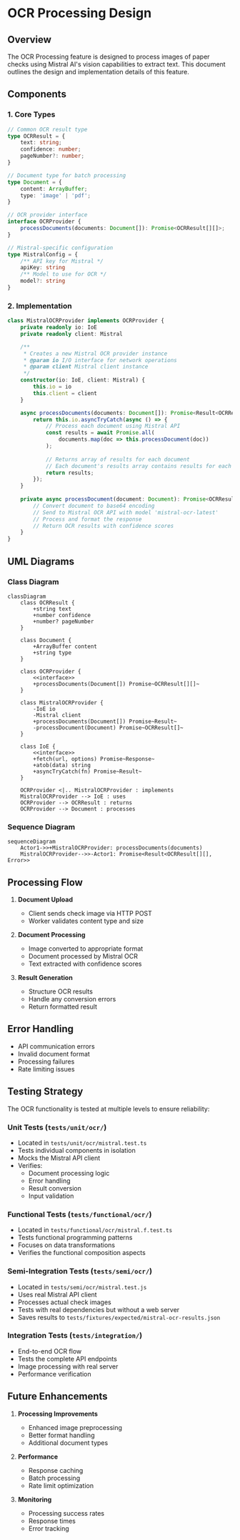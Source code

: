 # OCR Processing Design

## Overview

The OCR Processing feature is designed to process images of paper checks using Mistral AI's vision capabilities to extract text. This document outlines the design and implementation details of this feature.

## Components

### 1. Core Types

```typescript
// Common OCR result type
type OCRResult = {
    text: string;
    confidence: number;
    pageNumber?: number;
}

// Document type for batch processing
type Document = {
    content: ArrayBuffer;
    type: 'image' | 'pdf';
}

// OCR provider interface
interface OCRProvider {
    processDocuments(documents: Document[]): Promise<OCRResult[][]>;
}

// Mistral-specific configuration
type MistralConfig = {
    /** API key for Mistral */
    apiKey: string
    /** Model to use for OCR */
    model?: string
}
```

### 2. Implementation

```typescript
class MistralOCRProvider implements OCRProvider {
    private readonly io: IoE
    private readonly client: Mistral

    /**
     * Creates a new Mistral OCR provider instance
     * @param io I/O interface for network operations
     * @param client Mistral client instance
     */
    constructor(io: IoE, client: Mistral) {
        this.io = io
        this.client = client
    }

    async processDocuments(documents: Document[]): Promise<Result<OCRResult[][], Error>> {
        return this.io.asyncTryCatch(async () => {
            // Process each document using Mistral API
            const results = await Promise.all(
                documents.map(doc => this.processDocument(doc))
            );
            
            // Returns array of results for each document
            // Each document's results array contains results for each page
            return results;
        });
    }
    
    private async processDocument(document: Document): Promise<OCRResult[]> {
        // Convert document to base64 encoding
        // Send to Mistral OCR API with model 'mistral-ocr-latest'
        // Process and format the response
        // Return OCR results with confidence scores
    }
}
```

## UML Diagrams

### Class Diagram
```mermaid
classDiagram
    class OCRResult {
        +string text
        +number confidence
        +number? pageNumber
    }

    class Document {
        +ArrayBuffer content
        +string type
    }

    class OCRProvider {
        <<interface>>
        +processDocuments(Document[]) Promise~OCRResult[][]~
    }

    class MistralOCRProvider {
        -IoE io
        -Mistral client
        +processDocuments(Document[]) Promise~Result~
        -processDocument(Document) Promise~OCRResult[]~
    }

    class IoE {
        <<interface>>
        +fetch(url, options) Promise~Response~
        +atob(data) string
        +asyncTryCatch(fn) Promise~Result~
    }

    OCRProvider <|.. MistralOCRProvider : implements
    MistralOCRProvider --> IoE : uses
    OCRProvider --> OCRResult : returns
    OCRProvider --> Document : processes
```

### Sequence Diagram
```mermaid
sequenceDiagram
    Actor1->>+MistralOCRProvider: processDocuments(documents)
    MistralOCRProvider-->>-Actor1: Promise<Result<OCRResult[][], Error>>
```


## Processing Flow

1. **Document Upload**
   - Client sends check image via HTTP POST
   - Worker validates content type and size

2. **Document Processing**
   - Image converted to appropriate format
   - Document processed by Mistral OCR
   - Text extracted with confidence scores

3. **Result Generation**
   - Structure OCR results
   - Handle any conversion errors
   - Return formatted result

## Error Handling

- API communication errors
- Invalid document format
- Processing failures
- Rate limiting issues

## Testing Strategy

The OCR functionality is tested at multiple levels to ensure reliability:

### Unit Tests (`tests/unit/ocr/`)
- Located in `tests/unit/ocr/mistral.test.ts`
- Tests individual components in isolation
- Mocks the Mistral API client
- Verifies:
  - Document processing logic
  - Error handling
  - Result conversion
  - Input validation

### Functional Tests (`tests/functional/ocr/`)
- Located in `tests/functional/ocr/mistral.f.test.ts`
- Tests functional programming patterns
- Focuses on data transformations
- Verifies the functional composition aspects

### Semi-Integration Tests (`tests/semi/ocr/`)
- Located in `tests/semi/ocr/mistral.test.js` 
- Uses real Mistral API client
- Processes actual check images
- Tests with real dependencies but without a web server
- Saves results to `tests/fixtures/expected/mistral-ocr-results.json`

### Integration Tests (`tests/integration/`)
- End-to-end OCR flow
- Tests the complete API endpoints
- Image processing with real server
- Performance verification

## Future Enhancements

1. **Processing Improvements**
   - Enhanced image preprocessing
   - Better format handling
   - Additional document types

2. **Performance**
   - Response caching
   - Batch processing
   - Rate limit optimization

3. **Monitoring**
   - Processing success rates
   - Response times
   - Error tracking 